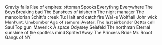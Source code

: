 Gravity falls
Rise of empires: ottoman
Spooks
Everything Everywhere
The Boys
Breaking bad
The Banshees of Inisherin
The night manager
The mandolorian
Schitt's creek
Tut
Halt and catch fire
Wall-e
Wolfhall
John wick
Manhunt: Unabomber 
Age of samurai
Avatar: The last airbender
Better call Saul
Top gun: Maverick 
A space Odyssey
Seinfeld 
The northman
Eternal sunshine of the spotless mind
Sprited Away
The Princess Bride
Mr. Robot
Gangs of NY

